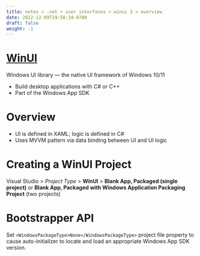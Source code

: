 ```yaml
---
title: notes > .net > user interfaces > winui 3 > overview
date: 2022-12-09T19:58:34-0700
draft: false
weight: -1
---
```


# [WinUI](https://learn.microsoft.com/en-us/windows/apps/desktop/)
Windows UI library — the native UI framework of Windows 10/11
- Build desktop applications with C# or C++
- Part of the Windows App SDK

# Overview
- UI is defined in XAML; logic is defined in C#
- Uses MVVM pattern via data binding between UI and UI logic

# Creating a WinUI Project
Visual Studio > *Project Type* > **WinUI** > **Blank App, Packaged (single project)** or **Blank App, Packaged with Windows Application Packaging Project** (two projects)

# Bootstrapper API
Set `<WindowsPackageType>None</WindowsPackageType>` project file property to cause auto-initializer to locate and load an appropriate Windows App SDK version.
